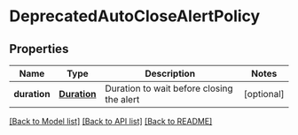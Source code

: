 # DeprecatedAutoCloseAlertPolicy

## Properties
Name | Type | Description | Notes
------------ | ------------- | ------------- | -------------
**duration** | [**Duration**](Duration.md) | Duration to wait before closing the alert | [optional] 

[[Back to Model list]](../README.md#documentation-for-models) [[Back to API list]](../README.md#documentation-for-api-endpoints) [[Back to README]](../README.md)


